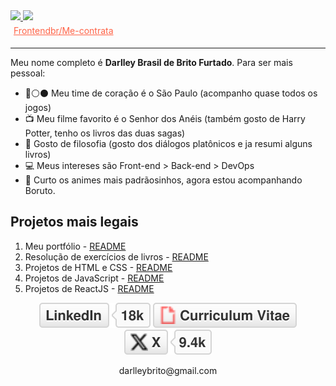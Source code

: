 <div style="width: 100%;">
  <a href="https://github.com/Darlley">
  <img height="160em" src="https://github-readme-stats.vercel.app/api?username=Darlley&show_icons=true&theme=react&include_all_commits=true&count_private=true">
  <img height="160em" src="https://github-readme-stats.vercel.app/api/top-langs/?username=Darlley&layout=compact&langs_count=16&theme=react">
  </a>
<div>

<div style="animation: mover 5s ease-in-out infinite alternate; @keyframes mover{0%{transform: translateX(0px);}100%{transform: translateX(20px);}}; padding: 5px;">
  <a style="color: tomato;" href="https://github.com/frontendbr/me-contrata/issues/491#issue-977358968">Frontendbr/Me-contrata</a>
</div>

---

Meu nome completo é **Darlley Brasil de Brito Furtado**. Para ser mais pessoal:
- 🔴⚪⚫ Meu time de coração é o São Paulo (acompanho quase todos os jogos)
- 📺 Meu filme favorito é o Senhor dos Anéis (também gosto de Harry  Potter, tenho os livros das duas sagas)
- 📖 Gosto de filosofia (gosto dos diálogos platônicos e ja resumi alguns livros)
- 💻 Meus intereses são Front-end > Back-end > DevOps
- 🐙 Curto os animes mais padrãosinhos, agora estou acompanhando Boruto.
 
## Projetos mais legais

1. Meu portfólio - [README](https://github.com/Darlley/darlley.github.io)
1. Resolução de exercícios de livros - [README](https://github.com/Darlley/ExerciciosLivros/blob/master/README.md)
1. Projetos de HTML e CSS - [README](https://github.com/Darlley/Frontend/blob/master/README.md)
1. Projetos de JavaScript - [README](https://github.com/Darlley/JavaScript/blob/master/README.md)
1. Projetos de ReactJS - [README](https://github.com/Darlley/ReactJS/blob/main/README.md)

<p align="center">
	<a href="https://www.linkedin.com/in/darlley-brito-165884161/"><img src="https://raw.githubusercontent.com/terrytangyuan/terrytangyuan/f0f0c230de17855182ef3bdcdbb243b6c2e7c11d/imgs/linkedin.svg" alt="LinkedIn"></a>
	<a href="https://darlley.github.io/conhecimentos.html"><img src="https://raw.githubusercontent.com/terrytangyuan/terrytangyuan/f0f0c230de17855182ef3bdcdbb243b6c2e7c11d/imgs/cv.svg" alt="Curriculum Vitae"></a>
  <a href="https://twitter.com/darlley_brito"><img src="https://raw.githubusercontent.com/terrytangyuan/terrytangyuan/f0f0c230de17855182ef3bdcdbb243b6c2e7c11d/imgs/twitter.svg" alt="Twitter"></a>
</p>
<p align="center">
	darlleybrito@gmail.com
</p>
